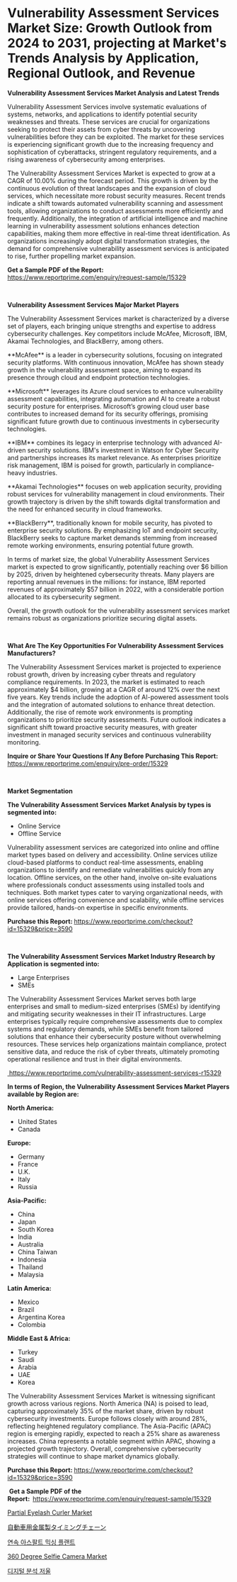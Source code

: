 <p><h1>Vulnerability Assessment Services Market Size: Growth Outlook from 2024 to 2031, projecting at Market's Trends Analysis by Application, Regional Outlook, and Revenue</h1></p><p><strong>Vulnerability Assessment Services Market Analysis and Latest Trends</strong></p>
<p><p>Vulnerability Assessment Services involve systematic evaluations of systems, networks, and applications to identify potential security weaknesses and threats. These services are crucial for organizations seeking to protect their assets from cyber threats by uncovering vulnerabilities before they can be exploited. The market for these services is experiencing significant growth due to the increasing frequency and sophistication of cyberattacks, stringent regulatory requirements, and a rising awareness of cybersecurity among enterprises.</p><p>The Vulnerability Assessment Services Market is expected to grow at a CAGR of 10.00% during the forecast period. This growth is driven by the continuous evolution of threat landscapes and the expansion of cloud services, which necessitate more robust security measures. Recent trends indicate a shift towards automated vulnerability scanning and assessment tools, allowing organizations to conduct assessments more efficiently and frequently. Additionally, the integration of artificial intelligence and machine learning in vulnerability assessment solutions enhances detection capabilities, making them more effective in real-time threat identification. As organizations increasingly adopt digital transformation strategies, the demand for comprehensive vulnerability assessment services is anticipated to rise, further propelling market expansion.</p></p>
<p><strong>Get a Sample PDF of the Report:&nbsp;</strong> <a href="https://www.reportprime.com/enquiry/request-sample/15329">https://www.reportprime.com/enquiry/request-sample/15329</a></p>
<p>&nbsp;</p>
<p><strong>Vulnerability Assessment Services Major Market Players</strong></p>
<p><p>The Vulnerability Assessment Services market is characterized by a diverse set of players, each bringing unique strengths and expertise to address cybersecurity challenges. Key competitors include McAfee, Microsoft, IBM, Akamai Technologies, and BlackBerry, among others.</p><p>**McAfee** is a leader in cybersecurity solutions, focusing on integrated security platforms. With continuous innovation, McAfee has shown steady growth in the vulnerability assessment space, aiming to expand its presence through cloud and endpoint protection technologies.</p><p>**Microsoft** leverages its Azure cloud services to enhance vulnerability assessment capabilities, integrating automation and AI to create a robust security posture for enterprises. Microsoft’s growing cloud user base contributes to increased demand for its security offerings, promising significant future growth due to continuous investments in cybersecurity technologies.</p><p>**IBM** combines its legacy in enterprise technology with advanced AI-driven security solutions. IBM's investment in Watson for Cyber Security and partnerships increases its market relevance. As enterprises prioritize risk management, IBM is poised for growth, particularly in compliance-heavy industries.</p><p>**Akamai Technologies** focuses on web application security, providing robust services for vulnerability management in cloud environments. Their growth trajectory is driven by the shift towards digital transformation and the need for enhanced security in cloud frameworks. </p><p>**BlackBerry**, traditionally known for mobile security, has pivoted to enterprise security solutions. By emphasizing IoT and endpoint security, BlackBerry seeks to capture market demands stemming from increased remote working environments, ensuring potential future growth.</p><p>In terms of market size, the global Vulnerability Assessment Services market is expected to grow significantly, potentially reaching over $6 billion by 2025, driven by heightened cybersecurity threats. Many players are reporting annual revenues in the millions: for instance, IBM reported revenues of approximately $57 billion in 2022, with a considerable portion allocated to its cybersecurity segment. </p><p>Overall, the growth outlook for the vulnerability assessment services market remains robust as organizations prioritize securing digital assets.</p></p>
<p>&nbsp;</p>
<p><strong>What Are The Key Opportunities For Vulnerability Assessment Services Manufacturers?</strong></p>
<p><p>The Vulnerability Assessment Services market is projected to experience robust growth, driven by increasing cyber threats and regulatory compliance requirements. In 2023, the market is estimated to reach approximately $4 billion, growing at a CAGR of around 12% over the next five years. Key trends include the adoption of AI-powered assessment tools and the integration of automated solutions to enhance threat detection. Additionally, the rise of remote work environments is prompting organizations to prioritize security assessments. Future outlook indicates a significant shift toward proactive security measures, with greater investment in managed security services and continuous vulnerability monitoring.</p></p>
<p><strong>Inquire or Share Your Questions If Any Before Purchasing This Report:</strong> <a href="https://www.reportprime.com/enquiry/pre-order/15329">https://www.reportprime.com/enquiry/pre-order/15329</a></p>
<p>&nbsp;</p>
<p><strong>Market Segmentation</strong></p>
<p><strong>The Vulnerability Assessment Services Market Analysis by types is segmented into:</strong></p>
<p><ul><li>Online Service</li><li>Offline Service</li></ul></p>
<p><p>Vulnerability assessment services are categorized into online and offline market types based on delivery and accessibility. Online services utilize cloud-based platforms to conduct real-time assessments, enabling organizations to identify and remediate vulnerabilities quickly from any location. Offline services, on the other hand, involve on-site evaluations where professionals conduct assessments using installed tools and techniques. Both market types cater to varying organizational needs, with online services offering convenience and scalability, while offline services provide tailored, hands-on expertise in specific environments.</p></p>
<p><strong>Purchase this Report:&nbsp;</strong><a href="https://www.reportprime.com/checkout?id=15329&price=3590">https://www.reportprime.com/checkout?id=15329&price=3590</a></p>
<p>&nbsp;</p>
<p><strong>The Vulnerability Assessment Services Market Industry Research by Application is segmented into:</strong></p>
<p><ul><li>Large Enterprises</li><li>SMEs</li></ul></p>
<p><p>The Vulnerability Assessment Services Market serves both large enterprises and small to medium-sized enterprises (SMEs) by identifying and mitigating security weaknesses in their IT infrastructures. Large enterprises typically require comprehensive assessments due to complex systems and regulatory demands, while SMEs benefit from tailored solutions that enhance their cybersecurity posture without overwhelming resources. These services help organizations maintain compliance, protect sensitive data, and reduce the risk of cyber threats, ultimately promoting operational resilience and trust in their digital environments.</p></p>
<p><a href="https://www.reportprime.com/vulnerability-assessment-services-r15329">&nbsp;https://www.reportprime.com/vulnerability-assessment-services-r15329</a></p>
<p><strong>In terms of Region, the Vulnerability Assessment Services Market Players available by Region are:</strong></p>
<p>
    <p> <strong> North America: </strong>
        <ul>
            <li>United States</li>
            <li>Canada</li>
        </ul>
        </p> 
    <p> <strong> Europe: </strong>
        <ul>
            <li>Germany</li>
            <li>France</li>
            <li>U.K.</li>
            <li>Italy</li>
            <li>Russia</li>
        </ul>
        </p> 
    <p> <strong> Asia-Pacific: </strong>
        <ul>
            <li>China</li>
            <li>Japan</li>
            <li>South Korea</li>
            <li>India</li>
            <li>Australia</li>
            <li>China Taiwan</li>
            <li>Indonesia</li>
            <li>Thailand</li>
            <li>Malaysia</li>
        </ul>
        </p> 
    <p> <strong> Latin America: </strong>
        <ul>
            <li>Mexico</li>
            <li>Brazil</li>
            <li>Argentina Korea</li>
            <li>Colombia</li>
        </ul>
        </p> 
    <p> <strong> Middle East & Africa: </strong>
        <ul>
            <li>Turkey</li>
            <li>Saudi</li>
            <li>Arabia</li>
            <li>UAE</li>
            <li>Korea</li>
        </ul>
    </p>
    </p>
<p><p>The Vulnerability Assessment Services Market is witnessing significant growth across various regions. North America (NA) is poised to lead, capturing approximately 35% of the market share, driven by robust cybersecurity investments. Europe follows closely with around 28%, reflecting heightened regulatory compliance. The Asia-Pacific (APAC) region is emerging rapidly, expected to reach a 25% share as awareness increases. China represents a notable segment within APAC, showing a projected growth trajectory. Overall, comprehensive cybersecurity strategies will continue to shape market dynamics globally.</p></p>
<p><strong>Purchase this Report: </strong><a href="https://www.reportprime.com/checkout?id=15329&price=3590">https://www.reportprime.com/checkout?id=15329&price=3590</a></p>
<p>&nbsp;<strong>Get a Sample PDF of the Report:&nbsp;&nbsp;</strong><a href="https://www.reportprime.com/enquiry/request-sample/15329">https://www.reportprime.com/enquiry/request-sample/15329</a></p>
<p><strong></strong></p>
<p><p><a href="https://www.linkedin.com/pulse/strategic-roadmap-global-partial-eyelash-curler-market-insights-sy4nc?trackingId=U2rinVJwQtGmugf3sbEBGw%3D%3D">Partial Eyelash Curler Market</a></p><p><a href="https://medium.com/@rusty-marie2024/automotive-metal-timing-chain-market-%E3%81%AF-%E3%82%B3%E3%82%B9%E3%83%88%E7%AE%A1%E7%90%86%E3%81%A8%E5%8A%B9%E7%8E%87%E5%90%91%E4%B8%8A%E3%82%92%E5%84%AA%E5%85%88%E3%81%97%E3%81%BE%E3%81%99-%E3%81%95%E3%82%89%E3%81%AB-%E5%A0%B1%E5%91%8A%E6%9B%B8%E3%81%AF%E5%B8%82%E5%A0%B4%E3%81%AE%E9%9C%80%E8%A6%81%E9%9D%A2%E3%81%A8%E4%BE%9B%E7%B5%A6%E9%9D%A2%E3%81%AE%E4%B8%A1%E6%96%B9%E3%82%92%E3%82%AB%E3%83%90%E3%83%BC%E3%81%97%E3%81%A6%E3%81%84%E3%81%BE%E3%81%99-8ef4c98e611c?postPublishedType=initial">自動車用金属製タイミングチェーン</a></p><p><a href="https://medium.com/@sskccayi85/continuous-asphalt-mixing-plants-market-%EC%9D%98-%EA%B8%80%EB%A1%9C%EB%B2%8C-%EC%8B%9C%EC%9E%A5-%EA%B0%9C%EC%9A%94%EB%8A%94-%EC%A0%84-%EC%84%B8%EA%B3%84-%EB%B0%8F-%EC%A3%BC%EC%9A%94-%EC%8B%9C%EC%9E%A5%EC%9D%98-%EC%82%B0%EC%97%85%EC%97%90-%EC%98%81%ED%96%A5%EC%9D%84-%EB%AF%B8%EC%B9%98%EB%8A%94-%EC%A3%BC%EC%9A%94-%ED%8A%B8%EB%A0%8C%EB%93%9C%EC%97%90-%EB%8C%80%ED%95%9C-%EB%8F%85%ED%8A%B9%ED%95%9C-%EA%B4%80%EC%A0%90%EC%9D%84-bae25b5d480c?postPublishedType=initial">연속 아스팔트 믹싱 플랜트</a></p><p><a href="https://medium.com/@candicecromwelld63/in-the-360-degree-selfie-camera-market-the-main-focus-is-on-keeping-costs-low-and-getting-the-8484ff09da43">360 Degree Selfie Camera Market</a></p><p><a href="https://medium.com/@sskccayi85/digital-analytical-balances-market-%EC%9D%98-%EA%B8%80%EB%A1%9C%EB%B2%8C-%EC%8B%9C%EC%9E%A5-%EA%B0%9C%EC%9A%94%EB%8A%94-%EC%A0%84-%EC%84%B8%EA%B3%84-%EB%B0%8F-%EC%A3%BC%EC%9A%94-%EC%8B%9C%EC%9E%A5%EC%9D%98-%EC%82%B0%EC%97%85%EC%97%90-%EC%98%81%ED%96%A5%EC%9D%84-%EB%AF%B8%EC%B9%98%EB%8A%94-%EC%A3%BC%EC%9A%94-%ED%8A%B8%EB%A0%8C%EB%93%9C%EC%97%90-%EB%8C%80%ED%95%9C-%EB%8F%85%ED%8A%B9%ED%95%9C-%EA%B4%80%EC%A0%90%EC%9D%84-927bd0c648cb">디지털 분석 저울</a></p></p>
